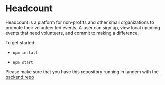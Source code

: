 # Headcount 

Headcount is a platform for non-profits and other small organizations to promote their volunteer led events. A user can sign up, view local upcming events that need volunteers, and commit to making a difference.

To get started:

* `npm install`

* `npm start`

Please make sure that you have this repository running in tandem with the [backend repo](https://github.com/Cparusso/Headcount)

